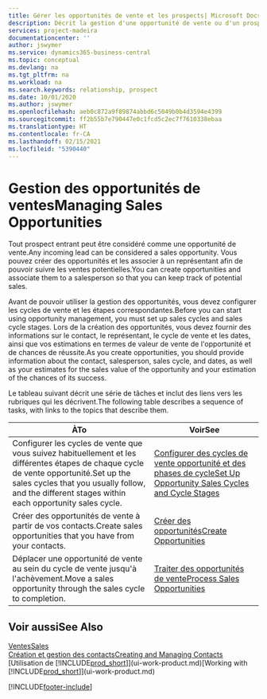 ```yaml
---
title: Gérer les opportunités de vente et les prospects| Microsoft Docs
description: Décrit la gestion d'une opportunité de vente ou d'un prospect entrant dans Business Central, et l'association de l'opportunité à un représentant pour effectuer le suivi des ventes potentielles.
services: project-madeira
documentationcenter: ''
author: jswymer
ms.service: dynamics365-business-central
ms.topic: conceptual
ms.devlang: na
ms.tgt_pltfrm: na
ms.workload: na
ms.search.keywords: relationship, prospect
ms.date: 10/01/2020
ms.author: jswymer
ms.openlocfilehash: aeb0c872a9f89874abbd6c5049b0b4d3594e4399
ms.sourcegitcommit: ff2b55b7e790447e0c1fcd5c2ec7f7610338ebaa
ms.translationtype: HT
ms.contentlocale: fr-CA
ms.lasthandoff: 02/15/2021
ms.locfileid: "5390440"
---
```

# <a name="managing-sales-opportunities"></a><span data-ttu-id="b0195-103">Gestion des opportunités de ventes</span><span class="sxs-lookup"><span data-stu-id="b0195-103">Managing Sales Opportunities</span></span>
<span data-ttu-id="b0195-104">Tout prospect entrant peut être considéré comme une opportunité de vente.</span><span class="sxs-lookup"><span data-stu-id="b0195-104">Any incoming lead can be considered a sales opportunity.</span></span> <span data-ttu-id="b0195-105">Vous pouvez créer des opportunités et les associer à un représentant afin de pouvoir suivre les ventes potentielles.</span><span class="sxs-lookup"><span data-stu-id="b0195-105">You can create opportunities and associate them to a salesperson so that you can keep track of potential sales.</span></span>

<span data-ttu-id="b0195-106">Avant de pouvoir utiliser la gestion des opportunités, vous devez configurer les cycles de vente et les étapes correspondantes.</span><span class="sxs-lookup"><span data-stu-id="b0195-106">Before you can start using opportunity management, you must set up sales cycles and sales cycle stages.</span></span> <span data-ttu-id="b0195-107">Lors de la création des opportunités, vous devez fournir des informations sur le contact, le représentant, le cycle de vente et les dates, ainsi que vos estimations en termes de valeur de vente de l'opportunité et de chances de réussite.</span><span class="sxs-lookup"><span data-stu-id="b0195-107">As you create opportunities, you should provide information about the contact, salesperson, sales cycle, and dates, as well as your estimates for the sales value of the opportunity and your estimation of the chances of its success.</span></span>

<span data-ttu-id="b0195-108">Le tableau suivant décrit une série de tâches et inclut des liens vers les rubriques qui les décrivent.</span><span class="sxs-lookup"><span data-stu-id="b0195-108">The following table describes a sequence of tasks, with links to the topics that describe them.</span></span>

| <span data-ttu-id="b0195-109">À</span><span class="sxs-lookup"><span data-stu-id="b0195-109">To</span></span> | <span data-ttu-id="b0195-110">Voir</span><span class="sxs-lookup"><span data-stu-id="b0195-110">See</span></span> |
| --- | --- |
| <span data-ttu-id="b0195-111">Configurer les cycles de vente que vous suivez habituellement et les différentes étapes de chaque cycle de vente opportunité.</span><span class="sxs-lookup"><span data-stu-id="b0195-111">Set up the sales cycles that you usually follow, and the different stages within each opportunity sales cycle.</span></span> |[<span data-ttu-id="b0195-112">Configurer des cycles de vente opportunité et des phases de cycle</span><span class="sxs-lookup"><span data-stu-id="b0195-112">Set Up Opportunity Sales Cycles and Cycle Stages</span></span>](marketing-how-setup-opportunity-sales-cycles-stages.md) |
| <span data-ttu-id="b0195-113">Créer des opportunités de vente à partir de vos contacts.</span><span class="sxs-lookup"><span data-stu-id="b0195-113">Create sales opportunities that you have from your contacts.</span></span> |[<span data-ttu-id="b0195-114">Créer des opportunités</span><span class="sxs-lookup"><span data-stu-id="b0195-114">Create Opportunities</span></span>](marketing-how-create-opportunities.md) |
| <span data-ttu-id="b0195-115">Déplacer une opportunité de vente au sein du cycle de vente jusqu'à l'achèvement.</span><span class="sxs-lookup"><span data-stu-id="b0195-115">Move a sales opportunity through the sales cycle to completion.</span></span> |[<span data-ttu-id="b0195-116">Traiter des opportunités de vente</span><span class="sxs-lookup"><span data-stu-id="b0195-116">Process Sales Opportunities</span></span>](marketing-processing-sales-opportunities.md) |

## <a name="see-also"></a><span data-ttu-id="b0195-117">Voir aussi</span><span class="sxs-lookup"><span data-stu-id="b0195-117">See Also</span></span>
[<span data-ttu-id="b0195-118">Ventes</span><span class="sxs-lookup"><span data-stu-id="b0195-118">Sales</span></span>](sales-manage-sales.md)  
[<span data-ttu-id="b0195-119">Création et gestion des contacts</span><span class="sxs-lookup"><span data-stu-id="b0195-119">Creating and Managing Contacts</span></span>](marketing-contacts.md)  
<span data-ttu-id="b0195-120">[Utilisation de [!INCLUDE[prod_short](includes/prod_short.md)]](ui-work-product.md)</span><span class="sxs-lookup"><span data-stu-id="b0195-120">[Working with [!INCLUDE[prod_short](includes/prod_short.md)]](ui-work-product.md)</span></span>


[!INCLUDE[footer-include](includes/footer-banner.md)]